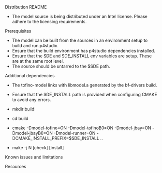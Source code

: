 Distribution README
* The model source is being distributed under an Intel license. Please adhere to the licensing requirements.

Prerequisites
* The model can be built from the sources in an environment setup to build and run p4studio.
* Ensure that the build environment has p4studio dependencies installed.
* Ensure that the SDE and SDE_INSTALL env variables are setup. These are at the same root level.
* The source should be untarred to the $SDE path.

Additional dependencies
* The tofino-model links with libmodel.a generated by the bf-drivers build.
* Ensure that the SDE_INSTALL path is provided when configuring CMAKE to avoid any errors.

* mkdir build
* cd build
* cmake -Dmodel-tofino=ON -Dmodel-tofinoB0=ON -Dmodel-jbay=ON -Dmodel-jbayB0=ON  -Dmodel-runner=ON -DCMAKE_INSTALL_PREFIX=$SDE_INSTALL ..
* make -j N [check] [install]

Known issues and limitations

Resources

